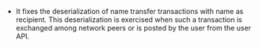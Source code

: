 * It fixes the deserialization of name transfer transactions with name as recipient.  This deserialization is exercised when such a transaction is exchanged among network peers or is posted by the user from the user API.
